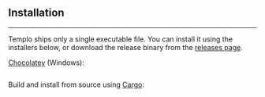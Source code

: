 ## Installation
---

Templo ships only a single executable file. You can install it using the installers below, or download the release binary from the [releases page]().

[Chocolatey]() (Windows):
````console
````

Build and install from source using [Cargo]():
````console
````